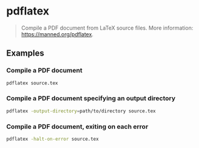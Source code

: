 # pdflatex

> Compile a PDF document from LaTeX source files. More information: <https://manned.org/pdflatex>.

## Examples

### Compile a PDF document

```bash
pdflatex source.tex
```

### Compile a PDF document specifying an output directory

```bash
pdflatex -output-directory=path/to/directory source.tex
```

### Compile a PDF document, exiting on each error

```bash
pdflatex -halt-on-error source.tex
```
